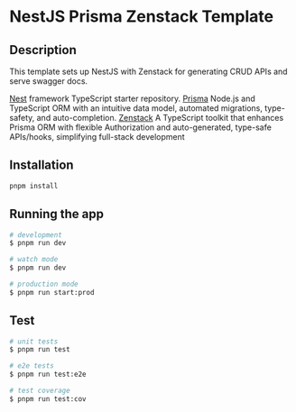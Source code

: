 # NestJS Prisma Zenstack Template

## Description

This template sets up NestJS with Zenstack for generating CRUD APIs and serve swagger docs.

[Nest](https://github.com/nestjs/nest) framework TypeScript starter repository.
[Prisma](https://www.prisma.io/) Node.js and TypeScript ORM with an intuitive data model, automated migrations, type-safety, and auto-completion.
[Zenstack](https://www.zenstackhq.com/) A TypeScript toolkit that enhances Prisma ORM with flexible Authorization and auto-generated, type-safe APIs/hooks, simplifying full-stack development

## Installation

```bash
pnpm install
```

## Running the app

```bash
# development
$ pnpm run dev

# watch mode
$ pnpm run dev

# production mode
$ pnpm run start:prod
```

## Test

```bash
# unit tests
$ pnpm run test

# e2e tests
$ pnpm run test:e2e

# test coverage
$ pnpm run test:cov
```
